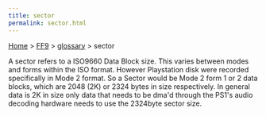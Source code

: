 ```yaml
---
title: sector
permalink: sector.html
---
```


[Home](../../Main%20Page.md) > [FF9](../../FF9.md) > [glossary](../glossary.md) > sector

A sector refers to a ISO9660 Data Block size. This varies between modes
and forms within the ISO format. However Playstation disk were recorded
specifically in Mode 2 format. So a Sector would be Mode 2 form 1 or 2
data blocks, which are 2048 (2K) or 2324 bytes in size respectively. In
general data is 2K in size only data that needs to be dma'd through the
PS1's audio decoding hardware needs to use the 2324byte sector size.
